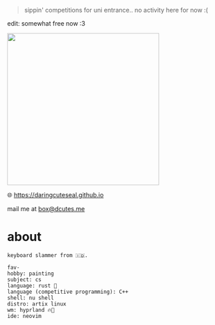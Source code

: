 > sippin' competitions for uni entrance.. no activity here for now :(

edit: somewhat free now :3

<!-- [![Daringcuteseal's GitHub stats](https://github-readme-stats.vercel.app/api?username=daringcuteseal&show_icons=true&theme=react)](https://github.com/anuraghazra/github-readme-stats) -->

<div>
  <img src="https://github.com/user-attachments/assets/c9daa1cb-b5bc-4aec-b5f3-0b81a6ab265f" height=350px>

  </div>

🌐 https://daringcuteseal.github.io

mail me at [box@dcutes.me](mailto://box@dcutes.me)

# about
```
keyboard slammer from 🇮🇩.

fav-
hobby: painting
subject: cs
language: rust 🦀
language (competitive programming): C++
shell: nu shell
distro: artix linux
wm: hyprland 🔥🤘
ide: neovim
```
